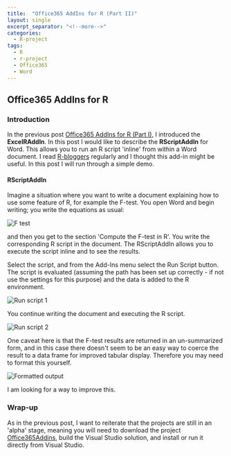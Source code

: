 ```yaml
---
title:  "Office365 AddIns for R (Part II)"
layout: single
excerpt_separator: "<!--more-->"
categories: 
  - R-project
tags:
  - R 
  - r-project 
  - Office365 
  - Word
---
```


## Office365 AddIns for R

### Introduction
In the previous post [Office365 AddIns for R (Part I)](https://adam-gladstone.github.io/Office365AddIns-for-R-part-I/), I introduced the __ExcelRAddIn__. In this post I would like to describe the __RScriptAddIn__ for Word. This allows you to run an R script 'inline' from within a Word document. I read [R-bloggers](http://www.R-bloggers.com) regularly and I thought this add-in might be useful. In this post I will run through a simple demo.

#### RScriptAddIn
<!--more-->

Imagine a situation where you want to write a document explaining how to use some feature of R, for example the F-test. You open Word and begin writing; you write the equations as usual:

![F test](https://adam-gladstone.github.io/assets/images/f-test-doc.png)

and then you get to the section 'Compute the F-test in R'. You write the corresponding R script in the document. The RScriptAddIn allows you to execute the script inline and to see the results. 

Select the script, and from the Add-Ins menu select the Run Script button. The script is evaluated (assuming the path has been set up correctly - if not use the settings for this purpose) and the data is added to the R environment.

![Run script 1](https://adam-gladstone.github.io/assets/images/run-script-1.png)

You continue writing the document and executing the R script.

![Run script 2](https://adam-gladstone.github.io/assets/images/run-script-2.png)

One caveat here is that the F-test results are returned in an un-summarized form, and in this case there doesn't seem to be an easy way to coerce the result to a data frame for improved tabular display. Therefore you may need to format this yourself.

![Formatted output](https://adam-gladstone.github.io/assets/images/manual-format.png)

I am looking for a way to improve this.

### Wrap-up
As in the previous post, I want to reiterate that the projects are still in an 'alpha' stage, meaning you will need to download the project [Office365Addins](https://github.com/Adam-Gladstone/Office365AddIns), build the Visual Studio solution, and install or run it directly from Visual Studio.



